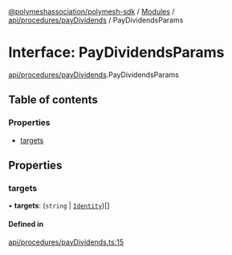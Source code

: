 [@polymeshassociation/polymesh-sdk](../README.md) / [Modules](../modules.md) / [api/procedures/payDividends](../modules/api_procedures_payDividends.md) / PayDividendsParams

# Interface: PayDividendsParams

[api/procedures/payDividends](../modules/api_procedures_payDividends.md).PayDividendsParams

## Table of contents

### Properties

- [targets](api_procedures_payDividends.PayDividendsParams.md#targets)

## Properties

### targets

• **targets**: (`string` \| [`Identity`](../classes/api_entities_Identity.Identity.md))[]

#### Defined in

[api/procedures/payDividends.ts:15](https://github.com/PolymathNetwork/polymesh-sdk/blob/31dfa0dc/src/api/procedures/payDividends.ts#L15)
